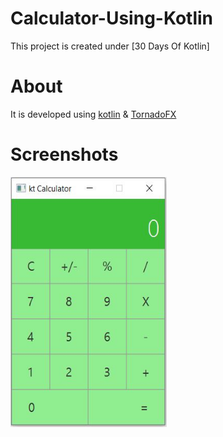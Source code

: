 # Calculator-Using-Kotlin
This project is created under [30 Days Of Kotlin]

# About
It is developed using [kotlin](https://kotlinlang.org/) & [TornadoFX](https://github.com/edvin/tornadofx)

# Screenshots 
<p float="left">
 <img src="https://github.com/Nikunjbansal99/Calculator-Using-Kotlin/blob/master/Capture2.JPG" width="250" height="400" />
</p>
